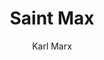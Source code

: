 ---
heading: "Chapter 1"
title: Saint Max
description:  "German Ideology"
author:  "Karl Marx"
c: "maroon"
---